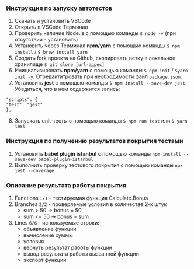 ### Инструкция по запуску автотестов
1. Скачать и установить VSCode
2. Открыть в VSCode Терминал
3. Проверить наличие Node.js с помощью команды `$ node -v` (при отсутствии - установить)
4. Установить через Терминал **npm/yarn** с помощью команды `$ npm install` / `$ brew install yarn`
5. Создать fork проекта на Github, скопировать ветку в локальное хранилище `$ git clone [url-адрес]`
6. Инициализировать **npm/yarn** с помощью команды `$ npm init` / `$yarn init -y`. Отредактитровать при необходимости файл `package.json`.
7. Установить **jest** с помощью команды `$ npm install --save-dev jest`. Убедиться, что в нем содержится запись:
```
"scripts": {
"test": "jest"
},
```
8. Запускать unit-тесты с помощью команды `$ npm run test` или `$ yarn test`

### Инструкция по получению результатов покрытия тестами
1. Установить **babel plugin istanbul** с помощью команды `npm install --save-dev babel-plugin-istanbul`
2. Выполнить проверку тестового покрытия с помощью команды `npx jest --coverage`

### Описание результата работы покрытия
1. Functions `1/1` - тестируемая функция Calculate.Bonus
2. Branches `2/2` - проверяемые условия в количестве 2-х штук
   * sum > 50 -> bonus = 50
   * sum <= 50 -> bonus = sum
3. Lines  `6/6` - используемые строки:
   * объявление функции
   * вычисление суммы
   * условия
   * вернуть результат работы функции
   * вывод результата работы вызванной функции
   * экспорт функции  
